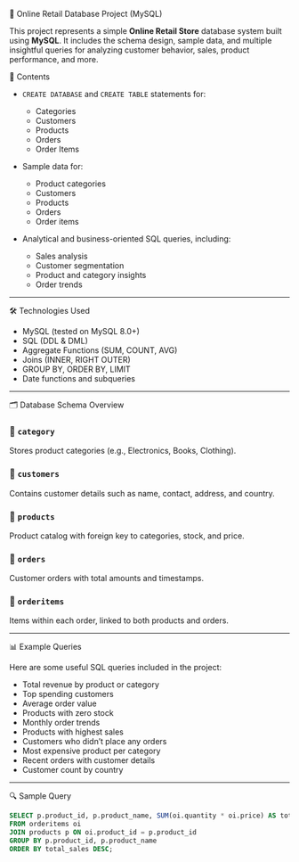 🛒 Online Retail Database Project (MySQL)

This project represents a simple **Online Retail Store** database system built using **MySQL**. It includes the schema design, sample data, and multiple insightful queries for analyzing customer behavior, sales, product performance, and more.

📁 Contents

- `CREATE DATABASE` and `CREATE TABLE` statements for:
  - Categories
  - Customers
  - Products
  - Orders
  - Order Items

- Sample data for:
  - Product categories
  - Customers
  - Products
  - Orders
  - Order items

- Analytical and business-oriented SQL queries, including:
  - Sales analysis
  - Customer segmentation
  - Product and category insights
  - Order trends

---

🛠️ Technologies Used

- MySQL (tested on MySQL 8.0+)
- SQL (DDL & DML)
- Aggregate Functions (SUM, COUNT, AVG)
- Joins (INNER, RIGHT OUTER)
- GROUP BY, ORDER BY, LIMIT
- Date functions and subqueries

---

🗂️ Database Schema Overview

### 🔹 `category`
Stores product categories (e.g., Electronics, Books, Clothing).

### 🔹 `customers`
Contains customer details such as name, contact, address, and country.

### 🔹 `products`
Product catalog with foreign key to categories, stock, and price.

### 🔹 `orders`
Customer orders with total amounts and timestamps.

### 🔹 `orderitems`
Items within each order, linked to both products and orders.

---

📊 Example Queries

Here are some useful SQL queries included in the project:

- Total revenue by product or category
- Top spending customers
- Average order value
- Products with zero stock
- Monthly order trends
- Products with highest sales
- Customers who didn’t place any orders
- Most expensive product per category
- Recent orders with customer details
- Customer count by country

---

🔍 Sample Query

```sql
SELECT p.product_id, p.product_name, SUM(oi.quantity * oi.price) AS total_sales
FROM orderitems oi
JOIN products p ON oi.product_id = p.product_id
GROUP BY p.product_id, p.product_name
ORDER BY total_sales DESC;
